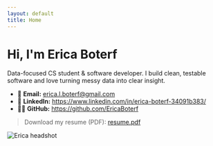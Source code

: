 ```yaml
---
layout: default
title: Home
---
```


# Hi, I'm **Erica Boterf**

Data-focused CS student & software developer. I build clean, testable software and love turning messy data into clear insight.

- 📧 **Email:** [erica.l.boterf@gmail.com](mailto:erica.l.boterf@gmail.com)
- 💼 **LinkedIn:** <https://www.linkedin.com/in/erica-boterf-34091b383/>
- 🧑‍💻 **GitHub:** <https://github.com/EricaBoterf>

> Download my resume (PDF): [resume.pdf](resume.pdf)

![Erica headshot](assets/img/profile.jpg)
